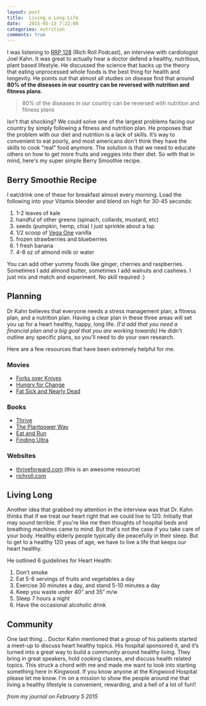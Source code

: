```yaml
---
layout: post
title:  Living a Long Life
date:   2015-05-13 7:22:00
categories: nutrition
comments: true
---
```

I was listening to [RRP 128](http://www.richroll.com/podcast/is-butter-really-back-heart-to-heart-with-cardiologist-joel-kahn-md-rrp-128/) (Rich Roll Podcast), an interview with cardiologist Joel Kahn.  It was great to actually hear a doctor defend a healthy, nutritious, plant based lifestyle. He discussed the science that backs up the theory that eating unprocessed whole foods is the best thing for health and longevity. He points out that almost all studies on disease find that around **80% of the diseases in our country can be reversed with nutrition and fitness plans**.

> 80% of the diseases in our country can be reversed with nutrition and fitness plans

Isn't that shocking?  We could solve one of the largest problems facing our country by simply following a fitness and nutrition plan. He proposes that the problem with our diet and nutrition is a lack of skills.  It’s way to convenient to eat poorly, and most americans don't think they have the skills to cook "real" food anymore. The solution is that we need to educate others on how to get more fruits and veggies into their diet. So with that in mind, here's my super simple Berry Smoothie recipe.

## Berry Smoothie Recipe

I eat/drink one of these for breakfast almost every morning.  Load the following into your Vitamix blender and blend on high for 30-45 seconds:

1. 1-2 leaves of kale
2. handful of other greens (spinach, collards, mustard, etc)
3. seeds (pumpkin, hemp, chia) I just sprinkle about a tsp
4. 1/2 scoop of [Vega One](http://myvega.com/product/protein-greens/) vanilla
5. frozen strawberries and blueberries
6. 1 fresh banana
7. 4-8 oz of almond milk or water

You can add other yummy foods like ginger, cherries and raspberries.  Sometimes I add almond butter, sometimes I add walnuts and cashews.  I just mix and match and experiment.  No skill required :)

## Planning

Dr Kahn believes that everyone needs a stress management plan, a fitness plan, and a nutrition plan.  Having a clear plan in these three areas will set you up for a heart healthy, happy, long life. _(I'd add that you need a financial plan and a big goal that you are working towards)_  He didn't outline any specific plans, so you'll need to do your own research.  

Here are a few resources that have been extremely helpful for me.

### Movies

- [Forks over Knives](https://www.youtube.com/watch?v=F-OzTWY2J8E)
- [Hungry for Change](https://www.youtube.com/watch?v=3MvAM97VDE8)
- [Fat Sick and Nearly Dead](https://www.youtube.com/watch?v=LRtSo-YpWbk)


### Books

- [Thrive](http://amzn.com/0738212547)
- [The Plantpower Way](http://amzn.com/1583335870)
- [Eat and Run](http://amzn.com/0544002318)
- [Finding Ultra](http://amzn.com/0307952207)


### Websites

- [thriveforward.com](http://thriveforward.com/) (this is an awesome resource)
- [richroll.com](http://richroll.com)

## Living Long

Another idea that grabbed my attention in the interview was that Dr. Kahn thinks that if we treat our heart right that we could live to 120.  Initially that may sound terrible.  If you're like me then thoughts of hospital beds and breathing machines came to mind.  But that's not the case if you take care of your body. Healthy elderly people typically die peacefully in their sleep.  But to get to a healthy 120 yeas of age, we have to live a life that keeps our heart healthy.

He outlined 6 guidelines for Heart Health:

1. Don’t smoke
2. Eat 5-6 servings of fruits and vegetables a day
3. Exercise 30 minutes a day, and stand 5-10 minutes a day
4. Keep you waste under 40” and 35” m/w
5. Sleep 7 hours a night
6. Have the occasional alcoholic drink


## Community

One last thing... Doctor Kahn mentioned that a group of his patients started a meet-up to discuss heart healthy topics. His hospital sponsored it, and it’s turned into a great way to build a community around healthy living.  They bring in great speakers, hold cooking classes, and discuss health related topics. This struck a chord with me and made me want to look into starting something here in Kingwood. If you know anyone at the Kingwood Hospital please let me know.  I'm on a mission to show the people around me that living a healthy lifestyle is convenient, rewarding, and a hell of a lot of fun!!


_from my journal on February 5 2015_

